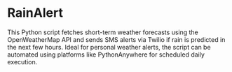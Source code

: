 # RainAlert
This Python script fetches short-term weather forecasts using the OpenWeatherMap API and sends SMS alerts via Twilio if rain is predicted in the next few hours. Ideal for personal weather alerts, the script can be automated using platforms like PythonAnywhere for scheduled daily execution.
